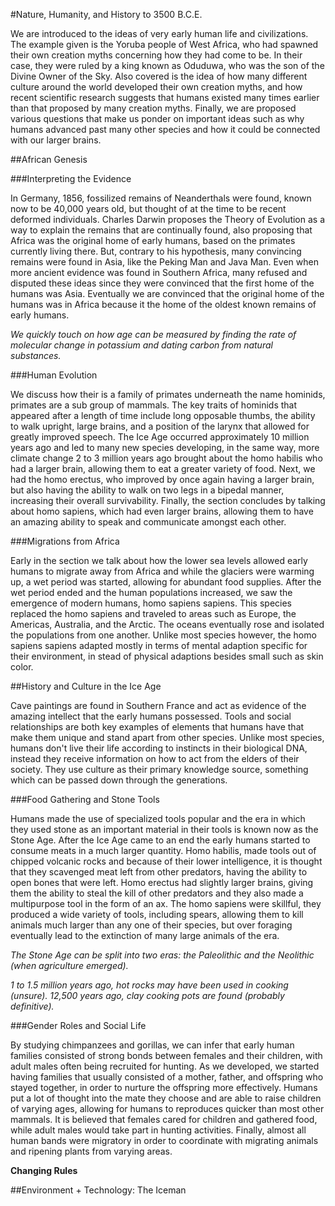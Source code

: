 #Nature, Humanity, and History to 3500 B.C.E. 

We are introduced to the ideas of very early human life and civilizations. The example given is the Yoruba people of West Africa, who had spawned their own creation myths concerning how they had come to be. In their case, they were ruled by a king known as Oduduwa, who was the son of the Divine Owner of the Sky. Also covered is the idea of how many different culture around the world developed their own creation myths, and how recent scientific research suggests that humans existed many times earlier than that proposed by many creation myths. Finally, we are proposed various questions that make us ponder on important ideas such as why humans advanced past many other species and how it could be connected with our larger brains.

##African Genesis

###Interpreting the Evidence 

In Germany, 1856, fossilized remains of Neanderthals were found, known now to be 40,000 years old, but thought of at the time to be recent deformed individuals. Charles Darwin proposes the Theory of Evolution as a way to explain the remains that are continually found, also proposing that Africa was the original home of early humans, based on the primates currently living there. But, contrary to his hypothesis, many convincing remains were found in Asia, like the Peking Man and Java Man. Even when more ancient evidence was found in Southern Africa, many refused and disputed these ideas since they were convinced that the first home of the humans was Asia. Eventually we are convinced that the original home of the humans was in Africa because it the home of the oldest known remains of early humans. 

*We quickly touch on how age can be measured by finding the rate of molecular change in potassium and dating carbon from natural substances.*

###Human Evolution 

We discuss how their is a family of primates underneath the name hominids, primates are a sub group of mammals. The key traits of hominids that appeared after a length of time include long opposable thumbs, the ability to walk upright, large brains, and a position of the larynx that allowed for greatly improved speech. The Ice Age occurred approximately 10 million years ago and led to many new species developing, in the same way, more climate change 2 to 3 million years ago brought about the homo habilis who had a larger brain, allowing them to eat a greater variety of food. Next, we had the homo erectus, who improved by once again having a larger brain, but also having the ability to walk on two legs in a bipedal manner, increasing their overall survivability. Finally, the section concludes by talking about homo sapiens, which had even larger brains, allowing them to have an amazing ability to speak and communicate amongst each other.

###Migrations from Africa 

Early in the section we talk about how the lower sea levels allowed early humans to migrate away from Africa and while the glaciers were warming up, a wet period was started, allowing for abundant food supplies. After the wet period ended and the human populations increased, we saw the emergence of modern humans, homo sapiens sapiens. This species replaced the homo sapiens and traveled to areas such as Europe, the Americas, Australia, and the Arctic. The oceans eventually rose and isolated the populations from one another. Unlike most species however, the homo sapiens sapiens adapted mostly in terms of mental adaption specific for their environment, in stead of physical adaptions besides small such as skin color. 

##History and Culture in the Ice Age 

Cave paintings are found in Southern France and act as evidence of the amazing intellect that the early humans possessed. Tools and social relationships are both key examples of elements that humans have that make them unique and stand apart from other species. Unlike most species, humans don't live their life according to instincts in their biological DNA, instead they receive information on how to act from the elders of their society. They use culture as their primary knowledge source, something which can be passed down through the generations. 

###Food Gathering and Stone Tools 

Humans made the use of specialized tools popular and the era in which they used stone as an important material in their tools is known now as the Stone Age. After the Ice Age came to an end the early humans started to consume meats in a much larger quantity. Homo habilis, made tools out of chipped volcanic rocks and because of their lower intelligence, it is thought that they scavenged meat left from other predators, having the ability to open bones that were left. Homo erectus had slightly larger brains, giving them the ability to steal the kill of other predators and they also made a multipurpose tool in the form of an ax. The homo sapiens were skillful, they produced a wide variety of tools, including spears, allowing them to kill animals much larger than any one of their species, but over foraging eventually lead to the extinction of many large animals of the era. 

*The Stone Age can be split into two eras: the Paleolithic and the Neolithic (when agriculture emerged).*

*1 to 1.5 million years ago, hot rocks may have been used in cooking (unsure). 12,500 years ago, clay cooking pots are found (probably definitive).*

###Gender Roles and Social Life 

By studying chimpanzees and gorillas, we can infer that early human families consisted of strong bonds between females and their children, with adult males often being recruited for hunting. As we developed, we started having families that usually consisted of a mother, father, and offspring who stayed together, in order to nurture the offspring more effectively. Humans put a lot of thought into the mate they choose and are able to raise children of varying ages, allowing for humans to reproduces quicker than most other mammals. It is believed that females cared for children and gathered food, while adult males would take part in hunting activities. Finally, almost all human bands were migratory in order to coordinate with migrating animals and ripening plants from varying areas. 

**Changing Rules**

##Environment + Technology: The Iceman

